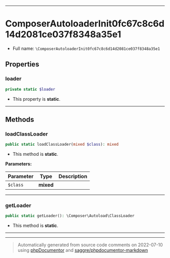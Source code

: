 ***

# ComposerAutoloaderInit0fc67c8c6d14d2081ce037f8348a35e1





* Full name: `\ComposerAutoloaderInit0fc67c8c6d14d2081ce037f8348a35e1`



## Properties


### loader



```php
private static $loader
```



* This property is **static**.


***

## Methods


### loadClassLoader



```php
public static loadClassLoader(mixed $class): mixed
```



* This method is **static**.




**Parameters:**

| Parameter | Type | Description |
|-----------|------|-------------|
| `$class` | **mixed** |  |




***

### getLoader



```php
public static getLoader(): \Composer\Autoload\ClassLoader
```



* This method is **static**.







***


***
> Automatically generated from source code comments on 2022-07-10 using [phpDocumentor](http://www.phpdoc.org/) and [saggre/phpdocumentor-markdown](https://github.com/Saggre/phpDocumentor-markdown)
